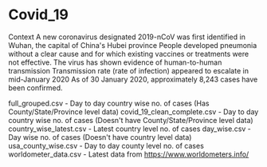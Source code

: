 # Covid_19

Context
A new coronavirus designated 2019-nCoV was first identified in Wuhan, the capital of China's Hubei province
People developed pneumonia without a clear cause and for which existing vaccines or treatments were not effective.
The virus has shown evidence of human-to-human transmission
Transmission rate (rate of infection) appeared to escalate in mid-January 2020
As of 30 January 2020, approximately 8,243 cases have been confirmed.

full_grouped.csv - Day to day country wise no. of cases (Has County/State/Province level data)
covid_19_clean_complete.csv - Day to day country wise no. of cases (Doesn't have County/State/Province level data)
country_wise_latest.csv - Latest country level no. of cases
day_wise.csv - Day wise no. of cases (Doesn't have country level data)
usa_county_wise.csv - Day to day county level no. of cases
worldometer_data.csv - Latest data from https://www.worldometers.info/
